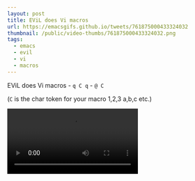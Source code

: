 ```yaml
---
layout: post
title: EViL does Vi macros
url: https://emacsgifs.github.io/tweets/761875000433324032
thumbnail: /public/video-thumbs/761875000433324032.png
tags:
  - emacs
  - evil
  - vi
  - macros
---
```


EViL does Vi macros - `q C q` - `@ C`

(`C` is the char token for your macro 1,2,3 a,b,c etc.)

<video controls autoplay loop>
  <source src="/public/videos/761875000433324032.mp4" type="video/mp4">
    Sorry your browser does not support the video tag, maybe time to upgrade?
</video>
